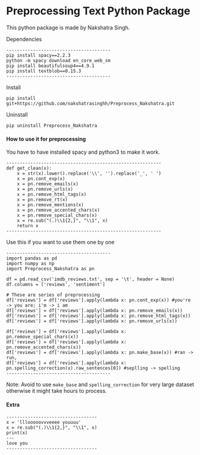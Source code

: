 # Preprocessing Text Python Package

This python package is made by Nakshatra Singh.

Dependencies
```
---------------------------------------
pip install spacy==2.2.3
python -m spacy download en_core_web_sm
pip install beautifulsoup4==4.9.1
pip install textblob==0.15.3
---------------------------------------

```

Install 

`pip install git+https://github.com/nakshatrasinghh/Preprocess_Nakshatra.git`

Uninstall

`pip uninstall Preprocess_Nakshatra`

#### How to use it for preprocessing
You have to have installed spacy and python3 to make it work.

```
----------------------------------------------------------
def get_clean(x):
    x = str(x).lower().replace('\\', '').replace('_', ' ')
    x = pn.cont_exp(x)
    x = pn.remove_emails(x)
    x = pn.remove_urls(x)
    x = pn.remove_html_tags(x)
    x = pn.remove_rt(x)
    x = pn.remove_mentions(x)
    x = pn.remove_accented_chars(x)
    x = pn.remove_special_chars(x)
    x = re.sub("(.)\\1{2,}", "\\1", x)
    return x
----------------------------------------------------------
```

Use this if you want to use them one by one
```
---------------------------------------
import pandas as pd
import numpy as np
import Preprocess_Nakshatra as pn

df = pd.read_csv('imdb_reviews.txt', sep = '\t', header = None)
df.columns = ['reviews', 'sentiment']

# These are series of preprocessing
df['reviews'] = df['reviews'].apply(lambda x: pn.cont_exp(x)) #you're -> you are; i'm -> i am
df['reviews'] = df['reviews'].apply(lambda x: pn.remove_emails(x))
df['reviews'] = df['reviews'].apply(lambda x: pn.remove_html_tags(x))
df['reviews'] = df['reviews'].apply(lambda x: pn.remove_urls(x))

df['reviews'] = df['reviews'].apply(lambda x: pn.remove_special_chars(x))
df['reviews'] = df['reviews'].apply(lambda x: pn.remove_accented_chars(x))
df['reviews'] = df['reviews'].apply(lambda x: pn.make_base(x)) #ran -> run,
df['reviews'] = df['reviews'].apply(lambda x: pn.spelling_correction(x).raw_sentences[0]) #seplling -> spelling
---------------------------------------
```

Note: Avoid to use `make_base` and `spelling_correction` for very large dataset otherwise it might take hours to process.


#### Extra

```
----------------------------------
x = 'lllooooovvveeee youuuu'
x = re.sub("(.)\\1{2,}", "\\1", x)
print(x)
---
love you
----------------------------------
```
